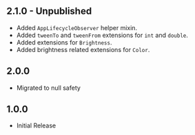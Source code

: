 ## 2.1.0 - Unpublished

- Added `AppLifecycleObserver` helper mixin.
- Added `tweenTo` and `tweenFrom` extensions for `int` and `double`.
- Added extensions for `Brightness`.
- Added brightness related extensions for `Color`.

## 2.0.0

- Migrated to null safety

## 1.0.0

- Initial Release

